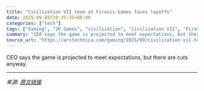 ```yaml
---
title: "Civilization VII team at Firaxis Games faces layoffs"
date: 2025-09-05T19:35:35+08:00
categories: ["tech"]
tags: ["Gaming", "2K Games", "civilization", "Civilization VII", "Firaxis Games"]
summary: "CEO says the game is projected to meet expectations, but there are cuts anyway."
source_url: "https://arstechnica.com/gaming/2025/09/civilization-vii-team-at-firaxis-games-faces-layoffs/"
---
```


CEO says the game is projected to meet expectations, but there are cuts anyway.

---

*来源: [原文链接](https://arstechnica.com/gaming/2025/09/civilization-vii-team-at-firaxis-games-faces-layoffs/)*
